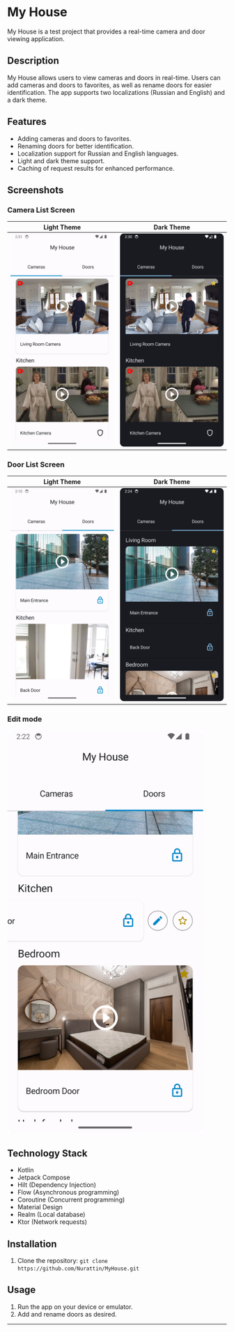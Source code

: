# My House

My House is a test project that provides a real-time camera and door viewing application.

## Description

My House allows users to view cameras and doors in real-time. Users can add cameras and doors to favorites, as well as rename doors for easier identification. The app supports two localizations (Russian and English) and a dark theme.

## Features

- Adding cameras and doors to favorites.
- Renaming doors for better identification.
- Localization support for Russian and English languages.
- Light and dark theme support.
- Caching of request results for enhanced performance.

## Screenshots

### Camera List Screen

Light Theme            |  Dark Theme
:-------------------------:|:-------------------------:
![Camera Light](screenshots/camera-screen-light.png)  |  ![Camera Dark](screenshots/camera-screen-dark.png)

### Door List Screen

Light Theme            |  Dark Theme
:-------------------------:|:-------------------------:
![Door Light](screenshots/door-screen-light.png)  |  ![Door Dark](screenshots/door-screen-dark.png)

### Edit mode

<img src="screenshots/edit-mode.png" alt="Edit mode" width="450"> 

## Technology Stack

- Kotlin
- Jetpack Compose
- Hilt (Dependency Injection)
- Flow (Asynchronous programming)
- Coroutine (Concurrent programming)
- Material Design
- Realm (Local database)
- Ktor (Network requests)

## Installation

1. Clone the repository: `git clone https://github.com/Nurattin/MyHouse.git`

## Usage

1. Run the app on your device or emulator.
2. Add and rename doors as desired.

---
